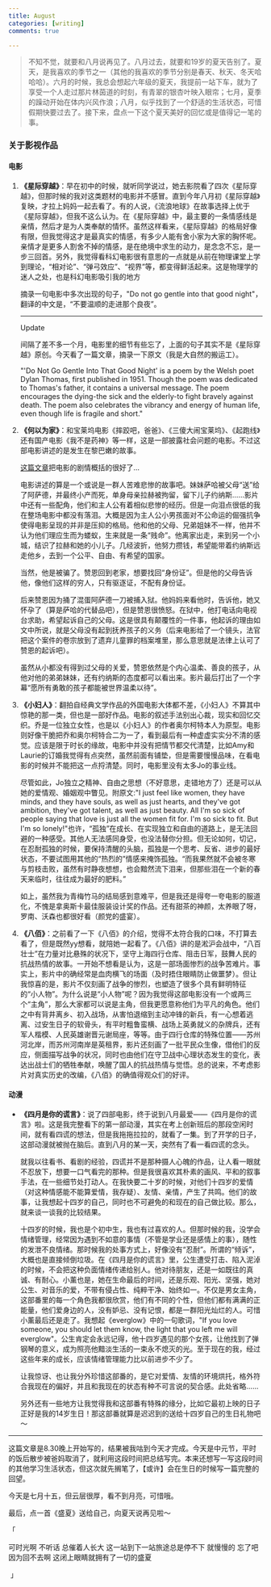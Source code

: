 ```yaml
---
title: August
categories: [writing]
comments: true

---
```


> 不知不觉，就要和八月说再见了。八月过去，就要和19岁的夏天告别了。夏天，是我喜欢的季节之一（其他的我喜欢的季节分别是春天、秋天、冬天哈哈哈）。六月的时候，我总会想起六年级的夏天，我提前一站下车，就为了享受一个人走过那片林茵道的时刻，有青翠的银杏叶映入眼帘；七月，夏季的躁动开始在体内兴风作浪；八月，似乎找到了一个舒适的生活状态，可惜假期快要过去了。接下来，盘点一下这个夏天美好的回忆或是值得记一笔的事。

### 关于影视作品

#### 电影

1. **《星际穿越》**：早在初中的时候，就听同学说过，她去影院看了四次《星际穿越》，但那时候的我对这类题材的电影并不感冒。直到今年八月初《星际穿越》复映，才拉上妈妈一起去看了。有的人说，《流浪地球》在故事选择上优于《星际穿越》，但我不这么认为。在《星际穿越》中，最主要的一条情感线是亲情，然后才是为人类奉献的情怀。虽然这样看来，《星际穿越》的格局好像有限，但我觉得这才是最真实的情感，有多少人能有舍小家为大家的胸怀呢。亲情才是更多人割舍不掉的情感，是在绝境中求生的动力，是念念不忘，是一步三回首。另外，我觉得看科幻电影很有意思的一点就是从前在物理课堂上学到理论，“相对论”、“弹弓效应”、“视界”等，都变得鲜活起来。这是物理学的迷人之处，也是科幻电影吸引我的地方

   摘录一句电影中多次出现的句子，"Do not go gentle into that good night"，翻译的中文是，“不要温顺的走进那个良夜”。

   -------

   Update

   间隔了差不多一个月，电影里的细节有些忘了，上面的句子其实不是《星际穿越》原创。今天看了一篇文章，摘录一下原文（我是大自然的搬运工）。

   "'Do Not Go Gentle Into That Good Night' is a poem by the Welsh poet Dylan Thomas, first published in 1951. Though the poem was dedicated to Thomas's father, it contains a universal message. The poem encourages the dying-the sick and the elderly-to fight bravely against death. The poem also celebrates the vibrancy and energy of human life, even though life is fragile and short."

2. **《何以为家》**：和宝莱坞电影《摔跤吧，爸爸》、《三傻大闹宝莱坞》、《起跑线》还有国产电影《我不是药神》等一样，这是一部披露社会问题的电影。不过这部电影讲述的是发生在黎巴嫩的故事。

   [这篇文章](https://zhuanlan.zhihu.com/p/64318586)把电影的剧情概括的很好了…

   电影讲述的算是一个或说是一群人苦难悲惨的故事吧。妹妹萨哈被父母“送”给了阿萨德，并最终小产而死，单身母亲拉赫被拘留，留下儿子约纳斯……影片中还有一些配角，他们和主人公有着相似悲惨的经历。但是一向泪点很低的我在整场电影中都没有落泪。大概是因为主人公小男孩面对不公命运的倔强抗争使得电影呈现的并非是压抑的格局。他和他的父母、兄弟姐妹不一样，他并不认为他们理应生而为蝼蚁，生来就是一条“贱命”。他离家出走，来到另一个小城，结识了拉赫和她的小儿子。几经波折，他努力攒钱，希望能带着约纳斯远走他乡，去到一个公平、自由、有希望的国家。

   当然，他是被骗了。赞恩回到老家，想要找回“身份证”。但是他的父母告诉他，像他们这样的穷人，只有驱逐证，不配有身份证。

   后来赞恩因为捅了混蛋阿萨德一刀被捕入狱。他妈妈来看他时，告诉他，她又怀孕了（算是萨哈的代替品吧），但是赞恩很愤怒。在狱中，他打电话向电视台求助，希望起诉自己的父母。这是很具有颠覆性的一件事，他起诉的理由如文中所说，就是父母没有起到抚养孩子的义务（后来电影给了一个镜头，法官把这个案件的卷宗放到了遗弃儿童罪的档案堆里，那么意思就是法律上认可了赞恩的起诉吧）。

   虽然从小都没有得到过父母的关爱，赞恩依然是个内心温柔、善良的孩子，从他对他的弟弟妹妹，还有约纳斯的态度都可以看出来。影片最后打出了一个字幕“愿所有勇敢的孩子都能被世界温柔以待”。

3. **《小妇人》**：翻拍自经典文学作品的外国电影大体都不差，《小妇人》不算其中惊艳的那一类，但也是一部好作品。电影的叙述手法别出心裁，现实和回忆交织。乔是一位独立女性，也是以《小妇人》的作者奥尔柯特本人为原型。电影则好像干脆把乔和奥尔柯特合二为一了，看到最后有一种虚虚实实分不清的感觉。应该是限于时长的缘故，电影中并没有把情节都交代清楚，比如Amy和Laurie的订婚我觉得有点突然，虽然前面有铺垫，但是需要慢慢品味，在看电影的时候并不能把这一点捋清楚。同时，电影里没有太多Jo的事业线。

   尽管如此，Jo独立之精神、自由之思想（不好意思，走错地方了）还是可以从她的爱情观、婚姻观中瞥见。附原文:"I just feel like women, they have minds, and they have souls, as well as just hearts, and they've got ambition, they've got talent, as well as just beauty. All I'm so sick of people saying that love is just all the women fit for. I'm so sick to fit. But I'm so lonely!"也许，“孤独”在成长、在实现独立和自由的道路上，是无法回避的一种感受。其他人无法感同身受，也没法替你分担。但无论如何，切记，在忍耐孤独的时候，要保持清醒的头脑，孤独是一个思考、反省、进步的最好状态，不要试图用其他的“热烈的”情感来掩饰孤独。“而我果然就不会被冬寒与剪枝击败，虽然有时静夜想想，也会黯然流下泪来，但那些泪在一个新的春天来临时，往往成为最好的肥料。”

   如上，虽然我为青梅竹马的结局感到意难平，但是我还是得夸一夸电影的服道化，不愧是拿奥斯卡最佳服装设计奖的作品。还有甜茶的神颜，太养眼了呀，罗南、沃森也都很好看（颜党的盛宴）。

4. **《八佰》**：之前看了一下《八佰》的介绍，觉得不太符合我的口味，不打算去看了，但是既然yy想看，就陪她一起看了。《八佰》讲的是淞沪会战中，“八百壮士”在力量对比悬殊的状况下，坚守上海四行仓库、阻击日军，鼓舞人民的抗战热情的故事。一开始不想看是认为，这是一部场面惨烈的战争苦难片。事实上，影片中的确经常是血肉横飞的场面（及时捂住眼睛防止做噩梦）。但让我惊喜的是，影片不仅刻画了战争的惨烈，也塑造了很多个具有鲜明特征的“小人物”。为什么说是“小人物”呢？因为我觉得这部电影没有一个或两三个“主角”，那么大家都可以说是主角，但我更愿意称他们为平凡的角色。他们之中有背井离乡、初入战场，从害怕退缩到主动冲锋的新兵，有一心想着逃离、过安生日子的软骨头，有平时粗鲁蛮横、战场上英勇就义的杂牌兵，还有军人楷模、人民英雄谢晋元谢局座，等等。由于四行仓库的特殊位置——苏州河北岸，而苏州河南岸是英租界，影片还刻画了一批平民众生像，借他们的反应，侧面描写战争的状况，同时也由他们在守卫战中心理状态发生的变化，表达出战士们的牺牲奉献，唤醒了国人的抗战热情与觉悟。总的说来，不考虑影片对真实历史的改编，《八佰》的确值得观众们的好评。

#### 动漫

- **《四月是你的谎言》**：说了四部电影，终于说到八月最爱——《四月是你的谎言》啦。这是我完整看下的第一部动漫，其实在考上创新班后的那段空闲时间，就有看四谎的想法，但是我拖拖拉拉的，就看了一集。到了开学的日子，这部动漫就被抛在脑后。直到八月的某一天，突然有了看一看四谎的念头。

  就我以往看书、看剧的经验，四谎并不是那种摄人心魄的作品，让人看一眼就不忍放下，想要一口气看完的那种。但是我很喜欢其朴素的画风、平和的叙事手法，在一些细节处打动人。在我快要二十岁的时候，对他们十四岁的爱情（对这种情感能不能算爱情，我存疑）、友情、亲情，产生了共鸣。他们的故事，让我想起十四岁的自己，同时也不可避免的和现在的自己做比较。那么，就来谈一谈我的比较结果。

  十四岁的时候，我也是个初中生，我也有过喜欢的人。但那时候的我，没学会情绪管理，经常因为遇到不如意的事情（不管是学业还是感情上的事），随性的发泄不良情绪。那时候我的处事方式上，好像没有“忍耐”。所谓的“倾诉”，大概也是直接倾倒垃圾。在《四月是你的谎言》里，公生遭受打击、陷入泥淖的时候，不会把这种负面情绪传递给别人。他对待朋友，还是一如既往的真诚、有耐心。小薰也是，她在生命最后的时间，还是乐观、阳光、坚强，她对公生、对音乐的爱，不带有侵占性、纯粹干净、始终如一。不仅是男女主角，这部番里的每一个角色我都很欣赏，他们有不同的个性，但他们都有满满的正能量，他们爱身边的人，没有妒忌、没有记恨，都是一群阳光灿烂的人。可惜小薰最后还是走了。我想起《everglow》中的一句歌词，"If you love someone, you should let them know, the light that you left me will everglow"。公生肯定会永远记得，他十四岁遇见的那个女孩，让他找到了弹钢琴的意义，成为照亮他黯淡生活的一束永不熄灭的光。至于现在的我，经过这些年来的成长，应该情绪管理能力比以前进步不少了。

  让我惊讶、也让我分外珍惜这部番的，是它对爱情、友情的环境烘托，格外符合我现在的偏好，并且和我现在的状态有种不可言说的契合感。此处省略……

  另外还有一些地方让我觉得我和这部番有特殊的缘分，比如它最初上映的日子正好是我的14岁生日！那这部番就算是迟迟到的送给十四岁自己的生日礼物吧～

------

这篇文章是8.30晚上开始写的，结果被我咕到今天才完成。今天是中元节，平时的饭后散步被爸妈取消了，就利用这段时间把总结写完。本来还想写一写这段时间的其他学习生活状态，但这次就先搁笔了，【或许】会在生日的时候写一篇完整的回望。

今天是七月十五，但云层很厚，看不到月亮，可惜哦。

最后，点一首《盛夏》送给自己，向夏天说再见啦～

「 

  可时光啊 不听话 总催着人长大
  这一站到下一站旅途总是停不下
  就慢慢的 忘了吧 因为回不去啊
  这闭上眼睛就拥有了一切的盛夏

​                          」
